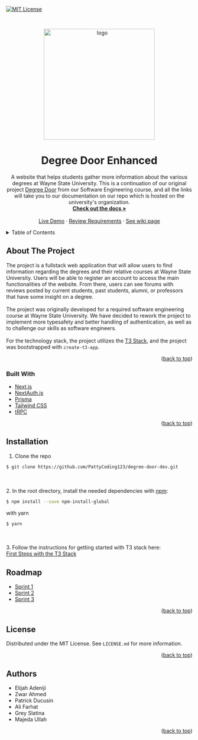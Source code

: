 <div id="top"></div>

<!-- PROJECT SHIELDS -->
[![MIT License][license-shield]][license-url]

<!-- PROJECT LOGO -->
<br />
<p align="center">
  <a href="https://degreedoor.vercel.app/">
    <img src="https://i.imgur.com/PUIKaAn.png" alt="logo" width="300"/>
  </a>
</p>
<div align="center">
  
<h1 align="center">Degree Door Enhanced</h1>

  <p align="center">
    A website that helps students gather more information about the various degrees at Wayne State University. This is a continuation of our original project <a href="https://github.com/WSU-4110/Degree-Door">Degree Door</a> from our Software Engineering course, and all the links will take you to our documentation on our repo which is hosted on the university's organization.
    <br />
    <a href="https://github.com/WSU-4110/Degree-Door/wiki"><strong>Check out the docs »</strong></a>
    <br />
    <br />
    <a href="https://degreedoor.vercel.app/">Live Demo</a>
    ·
    <a href="https://github.com/WSU-4110/Degree-Door/issues">Review Requirements</a>
    ·
    <a href="https://github.com/WSU-4110/Degree-Door/wiki">See wiki page</a>
  </p>
</div>

<!-- TABLE OF CONTENTS -->
<details>
  <summary>Table of Contents</summary>
  <ol>
    <li>
      <a href="#about-the-project">About The Project</a>
      <ul>
        <li><a href="#built-with">Built With</a></li>
      </ul>
    </li>
    <li><a href="#installation">Installation</a></li>
    <li><a href="#roadmap">Roadmap</a></li>
    <li><a href="#license">License</a></li>
    <li><a href="#authors">Authors</a></li>
  </ol>
</details>

<!-- ABOUT THE PROJECT -->

## About The Project

The project is a fullstack web application that will allow users to find information regarding the degrees and their relative courses at Wayne State University. Users will be able to register an account to access the main functionalities of the website. From there, users can see forums with reviews posted by current students, past students, alumni, or professors that have some insight on a degree.<br><br>
The project was originally developed for a required software engineering course at Wayne State University. We have decided to rework the project to implement more typesafety and better handling of authentication, as well as to challenge our skills as software engineers.<br><br>
For the technology stack, the project utilizes the [T3 Stack](https://create.t3.gg/), and the project was bootstrapped with `create-t3-app`.

<p align="right">(<a href="#top">back to top</a>)</p>

### Built With

- [Next.js](https://nextjs.org)
- [NextAuth.js](https://next-auth.js.org)
- [Prisma](https://prisma.io)
- [Tailwind CSS](https://tailwindcss.com)
- [tRPC](https://trpc.io)

<p align="right">(<a href="#top">back to top</a>)</p>

<!-- Installation -->
## Installation
1. Clone the repo
```sh
$ git clone https://github.com/PattyCoding123/degree-door-dev.git
```
<br><br>
2. In the root directory, install the needed dependencies with [npm](https://www.npmjs.com/):
```sh
$ npm install --save npm-install-global
```

with yarn
```sh
$ yarn
```
<br><br>
3. Follow the instructions for getting started with T3 stack here:<br>
[First Steps with the T3 Stack](https://create.t3.gg/en/usage/first-steps)

<!-- ROADMAP -->

## Roadmap

- [Sprint 1](https://github.com/WSU-4110/Degree-Door/wiki/Sprint-Plan-1)
- [Sprint 2](https://github.com/WSU-4110/Degree-Door/wiki/Sprint-2-Plan)
- [Sprint 3](https://github.com/WSU-4110/Degree-Door/wiki/Sprint-3-Plan)

<p align="right">(<a href="#top">back to top</a>)</p>

<!-- LICENSE -->
## License

Distributed under the MIT License. See `LICENSE.md` for more information.

<p align="right">(<a href="#top">back to top</a>)</p>

<!-- Authors -->

## Authors

- Elijah Adeniji
- Zwar Ahmed
- Patrick Ducusin
- Ali Farhat
- Grey Slatina
- Majeda Ullah

<p align="right">(<a href="#top">back to top</a>)</p>

<!-- MARKDOWN LINKS & IMAGES -->
[license-shield]: https://img.shields.io/github/license/PattyCoding123/degree-door-dev?color=%23808080&style=for-the-badge
[license-url]: https://github.com/PattyCoding123/degree-door-dev/blob/main/LICENSE.md
